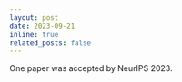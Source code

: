 ```yaml
---
layout: post
date: 2023-09-21
inline: true
related_posts: false
---
```


One paper was accepted by NeurIPS 2023.
